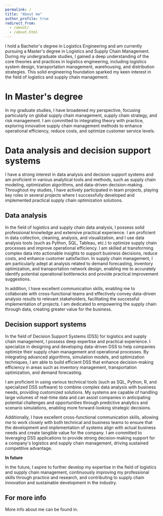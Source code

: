 ```yaml
---
permalink: /
title: "About me"
author_profile: true
redirect_from: 
  - /about/
  - /about.html
---
```

I hold a Bachelor's degree in Logistics Engineering and am currently pursuing a Master's degree in Logistics and Supply Chain Management. During my undergraduate studies, I gained a deep understanding of the core theories and practices in logistics engineering, including logistics system design, transportation management, warehousing, and distribution strategies. This solid engineering foundation sparked my keen interest in the field of logistics and supply chain management.

In Master's degree
======
In my graduate studies, I have broadened my perspective, focusing particularly on global supply chain management, supply chain strategy, and risk management. I am committed to integrating theory with practice, exploring innovative supply chain management methods to enhance operational efficiency, reduce costs, and optimize customer service levels.


Data analysis and decision support systems
======
I have a strong interest in data analysis and decision support systems and am proficient in various analytical tools and methods, such as supply chain modeling, optimization algorithms, and data-driven decision-making. Throughout my studies, I have actively participated in team projects, playing key roles in several projects where I successfully developed and implemented practical supply chain optimization solutions.

Data analysis
------
In the field of logistics and supply chain data analysis, I possess solid professional knowledge and extensive practical experience. I am proficient in data collection, cleaning, analysis, and visualization, and I use data analysis tools (such as Python, SQL, Tableau, etc.) to optimize supply chain processes and improve operational efficiency. I am skilled at transforming complex data into actionable insights to support business decisions, reduce costs, and enhance customer satisfaction. In supply chain management, I am particularly adept at analysis related to demand forecasting, inventory optimization, and transportation network design, enabling me to accurately identify potential operational bottlenecks and provide practical improvement suggestions.

In addition, I have excellent communication skills, enabling me to collaborate with cross-functional teams and effectively convey data-driven analysis results to relevant stakeholders, facilitating the successful implementation of projects. I am dedicated to empowering the supply chain through data, creating greater value for the business.

Decision support systems
------
In the field of Decision Support Systems (DSS) for logistics and supply chain management, I possess deep expertise and practical experience. I specialize in designing and developing data-driven DSS to help companies optimize their supply chain management and operational processes. By integrating advanced algorithms, simulation models, and optimization techniques, I am able to build efficient DSS that enhance decision-making efficiency in areas such as inventory management, transportation optimization, and demand forecasting.

I am proficient in using various technical tools (such as SQL, Python, R, and specialized DSS software) to combine complex data analysis with business needs, providing customized solutions. My systems are capable of handling large volumes of real-time data and can assist companies in anticipating potential challenges and opportunities through predictive analytics and scenario simulations, enabling more forward-looking strategic decisions.

Additionally, I have excellent cross-functional communication skills, allowing me to work closely with both technical and business teams to ensure that the development and implementation of systems align with actual business needs and create tangible value for the company. I am committed to leveraging DSS applications to provide strong decision-making support for a company's logistics and supply chain management, driving sustained competitive advantage.

**In future**

In the future, I aspire to further develop my expertise in the field of logistics and supply chain management, continuously improving my professional skills through practice and research, and contributing to supply chain innovation and sustainable development in the industry.



For more info
------
More info about me can be found in.

